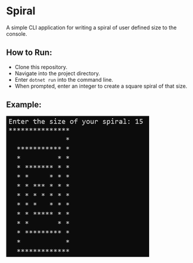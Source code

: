 # Spiral

A simple CLI application for writing a spiral of user defined size to the console.

## How to Run:
* Clone this repository.
* Navigate into the project directory.
* Enter `dotnet run` into the command line.
* When prompted, enter an integer to create a square spiral of that size.

## Example:
![Spiral of Size 15](spiral.PNG)